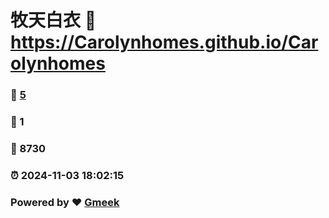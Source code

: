 # 牧天白衣 :link: https://Carolynhomes.github.io/Carolynhomes 
### :page_facing_up: [5](https://Carolynhomes.github.io/Carolynhomes/tag.html) 
### :speech_balloon: 1 
### :hibiscus: 8730 
### :alarm_clock: 2024-11-03 18:02:15 
### Powered by :heart: [Gmeek](https://github.com/Meekdai/Gmeek)
